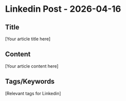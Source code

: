 # Linkedin Post - 2026-04-16

## Title
[Your article title here]

## Content
[Your article content here]

## Tags/Keywords
[Relevant tags for Linkedin]

